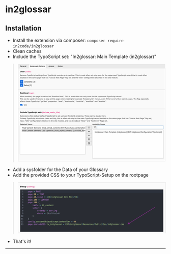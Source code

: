 # in2glossar

## Installation

* Install the extension via composer: `composer require in2code/in2glossar`
* Clean caches
* Include the TypoScript set: "In2glossar: Main Template (in2glossar)"


>![Edit TypoScript settings](/Documentation/Images/screenshot_TypoScript_set.png "In2glossar: Main Template (in2glossar)")


* Add a sysfolder for the Data of your Glossary
* Add the provided CSS to your TypoScript-Setup on the rootpage


>![Edit TypoScript settings](/Documentation/Images/screenshot_include_CSS.png "In2glossar: Main Template (in2glossar)")


* That's it!
---

